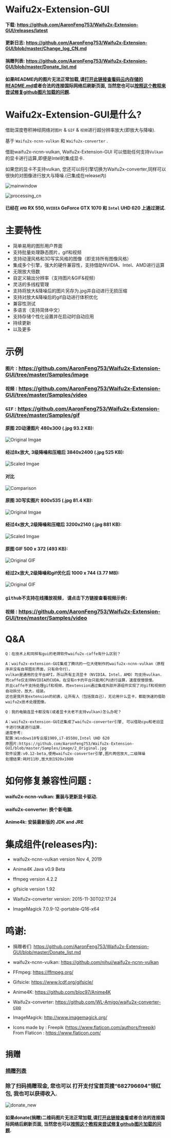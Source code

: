 # Waifu2x-Extension-GUI
#### 下载: https://github.com/AaronFeng753/Waifu2x-Extension-GUI/releases/latest
#### 更新日志: https://github.com/AaronFeng753/Waifu2x-Extension-GUI/blob/master/Change_log_CN.md
#### 捐赠列表: https://github.com/AaronFeng753/Waifu2x-Extension-GUI/blob/master/Donate_list.md
#### 如果README内的图片无法正常加载,请[打开此链接查看码云内存储的README.md](https://gitee.com/aaronfeng0711/Waifu2x-Extension-GUI/blob/master/README_CN.md)或者合法的连接国际网络后刷新页面, 当然您也可以[按照这个教程来尝试修复github图片加载的问题](https://github.com/AaronFeng753/Github_dns_hosts#github_dns_hosts).
# Waifu2x-Extension-GUI是什么?
 借助深度卷积神经网络对`图片` & `GIF` & `视频`进行超分辨率放大(即放大与降噪).

基于 `Waifu2x-ncnn-vulkan` 和 `Waifu2x-converter` . 

借助waifu2x-ncnn-vulkan, Waifu2x-Extension-GUI 可以借助任何支持`Vulkan`的显卡进行运算,即便是Intel的集成显卡. 

如果您的显卡不支持vulkan, 您还可以将引擎切换为Waifu2x-converter,同样可以很快的对图像进行放大与降噪.(已集成在release内)

![mainwindow](/Screenshot/mainwindow_cn.jpg)

![processing_cn](/Screenshot/processing_cn.jpg)

#### 已经在 `AMD` RX 550, `NVIDIA` GeForce GTX 1070 和 `Intel` UHD 620 上通过测试.

# 主要特性
- 简单易用的图形用户界面
- 支持批量处理静态图片，gif和视频
- 支持动漫风格和3D写实风格的图像（即支持所有图像风格）
- 集成多个引擎，强大的硬件兼容性，支持借助NVIDIA、Intel、AMD进行运算
- 无限放大倍数
- 自定义输出分辨率（支持图片&GIF&视频）
- 灵活的多线程管理
- 支持将放大&降噪后的图片另存为.jpg并自动进行无损压缩
- 支持对放大&降噪后的gif自动进行体积优化
- 兼容性测试
- 多语言（支持简体中文）
- 支持存储个性化设置并在启动时自动应用
- 持续更新
- 以及更多

# 示例
### **`图片`** : https://github.com/AaronFeng753/Waifu2x-Extension-GUI/tree/master/Samples/image

### **`视频`** : https://github.com/AaronFeng753/Waifu2x-Extension-GUI/tree/master/Samples/video

### **`GIF`** : https://github.com/AaronFeng753/Waifu2x-Extension-GUI/tree/master/Samples/gif

#### 原图 2D动漫图片 480x300 (.jpg 93.2 KB):
![Original Imgae](/Samples/image/Original_[480x300].jpg)

#### 经过8x放大, 3级降噪和压缩后 3840x2400 (.jpg 525 KB):
![Scaled Imgae](/Samples/image/Waifu2x_8x_[3840x2400].jpg)

#### 对比
![Comparison](/Samples/image/Comparison.png)

#### 原图 3D写实图片 800x535 (.jpg 81.4 KB):
![Original Imgae](/Samples/image/deer.jpg)

#### 经过4x放大,2级降噪和压缩后 3200x2140 (.jpg 881 KB):
![Scaled Imgae](/Samples/image/deer_Waifu2x.jpg)

#### 原图 GIF 500 x 372 (493 KB):
![Original GIF](/Samples/gif/2_original.gif)

#### 经过2x放大,2级降噪和gif优化后 1000 x 744 (3.77 MB):
![Original GIF](/Samples/gif/2_waifu2x_compressed.gif)

### `github不支持在线播放视频, 请点击下方链接查看视频示例:`
### **`视频`** : https://github.com/AaronFeng753/Waifu2x-Extension-GUI/tree/master/Samples/video

# Q&A
```
Q：在技术上和同样有gui的老牌软件waifu2x-caffe有什么区别？

A：waifu2x-extension-GUI集成了腾讯的一位大佬制作的waifu2x-ncnn-vulkan（原程序并没有自带图形界面，只有命令行），
vulkan是通用的全平台API，所以所有主流显卡（NVIDIA，Intel，AMD）均支持vulkan.
而caffe仅支持NVIDIA的CUDA，在没有n卡的平台只能用CPU进行运算，速度很慢很慢。
并且caffe不支持处理gif和视频，而extension通过集成外部开源组件实现了对gif和视频的自动拆分，放大，组装。
这也是我开发extension的初衷，让所有人（包括我自己），无论用什么显卡，都能快速的借助waifu2x技术处理图像。
```
```
Q：我的电脑连显卡都没有(或者显卡太老不支持vulkan)怎么办呢？

A：waifu2x-extension-GUI还集成了waifu2x-converter引擎, 可以借助cpu和老旧显卡进行快速进行运算.
速度参考:
配置:Windows10专业版1909,i7-8550U,Intel UHD 620
原图片:https://github.com/AaronFeng753/Waifu2x-Extension-GUI/blob/master/Samples/image/2_Original.jpg
软件设置:v0.12-beta,使用waifu2x-converter引擎,图片两倍放大,二级降噪
处理结果:耗时11秒,放大到1920x1080
```

# 如何修复兼容性问题 :
#### waifu2x-ncnn-vulkan: 重装与更新显卡驱动.
#### waifu2x-converter: 换个新电脑.
#### Anime4k: 安装最新版的 JDK and JRE

# 集成组件(releases内):
- waifu2x-ncnn-vulkan version Nov 4, 2019

- Anime4K Java v0.9 Beta

- ffmpeg version 4.2.2

- gifsicle version 1.92

- Waifu2x-converter version: 2015-11-30T02:17:24

- ImageMagick 7.0.9-12-portable-Q16-x64

# 鸣谢:
- 捐赠者们: https://github.com/AaronFeng753/Waifu2x-Extension-GUI/blob/master/Donate_list.md

- waifu2x-ncnn-vulkan: https://github.com/nihui/waifu2x-ncnn-vulkan

- FFmpeg: https://ffmpeg.org/

- Gifsicle: https://www.lcdf.org/gifsicle/

- Anime4K: https://github.com/bloc97/Anime4K

- Waifu2x-converter: https://github.com/WL-Amigo/waifu2x-converter-cpp

- ImageMagick: http://www.imagemagick.org/

- Icons made by : Freepik (https://www.flaticon.com/authors/freepik) From Flaticon : https://www.flaticon.com/

# `捐赠`
### [捐赠列表](https://github.com/AaronFeng753/Waifu2x-Extension-GUI/blob/master/Donate_list.md)
### 除了扫码捐赠现金, 您也可以 打开支付宝首页搜“682796694”领红包, 我也可以获得收入.
![donate_new](/donate_new.jpg)
#### 如果donate(捐赠)二维码图片无法正常加载,请[打开此链接查看](https://gitee.com/aaronfeng0711/Waifu2x-Extension-GUI/raw/master/donate.jpg)或者合法的连接国际网络后刷新页面, 当然您也可以[按照这个教程来尝试修复github图片加载的问题](https://github.com/AaronFeng753/Github_dns_hosts#github_dns_hosts).

